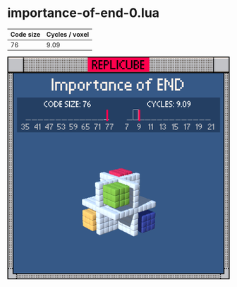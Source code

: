 # importance-of-end-0.lua

| Code size | Cycles / voxel |
| --------- | -------------- |
| 76        | 9.09           |

![](importance-of-end-0.png)
